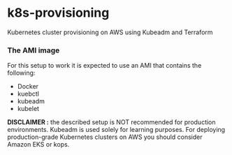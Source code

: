 # k8s-provisioning
Kubernetes cluster provisioning on AWS using Kubeadm and Terraform


### The AMI image
For this setup to work it is expected to use an AMI that contains the following:
* Docker
* kuebctl
* kubeadm
* kubelet

**DISCLAIMER :** the described setup is NOT recommended for production environments. Kubeadm is used solely for learning purposes. For deploying production-grade Kubernetes clusters on AWS you should consider Amazon EKS or kops.
